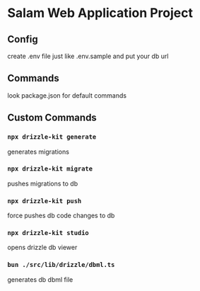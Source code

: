 # Salam Web Application Project

## Config

create .env file just like .env.sample and put your db url

## Commands

look package.json for default commands

## Custom Commands

### `npx drizzle-kit generate`

generates migrations

### `npx drizzle-kit migrate`

pushes migrations to db

### `npx drizzle-kit push`

force pushes db code changes to db

### `npx drizzle-kit studio`

opens drizzle db viewer

### `bun ./src/lib/drizzle/dbml.ts`

generates db dbml file
